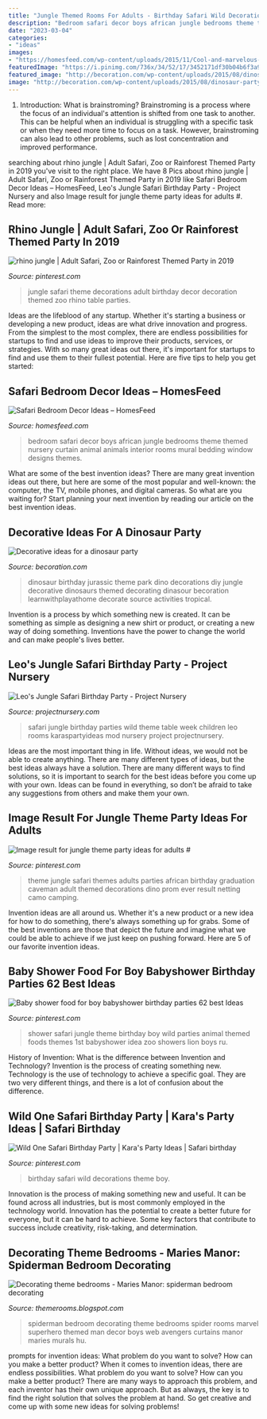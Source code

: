 ```yaml
---
title: "Jungle Themed Rooms For Adults - Birthday Safari Wild Decorations Theme Boy"
description: "Bedroom safari decor boys african jungle bedrooms theme themed nursery curtain animal animals interior rooms mural bedding window designs themes"
date: "2023-03-04"
categories:
- "ideas"
images:
- "https://homesfeed.com/wp-content/uploads/2015/11/Cool-and-marvelous-safari-bedroom-decor-with-safari-themed-wallpaper-zebra-bedding-for-two-single-beds-.jpg"
featuredImage: "https://i.pinimg.com/736x/34/52/17/3452171df30b04b6f3a913d88a76c1c6.jpg"
featured_image: "http://becoration.com/wp-content/uploads/2015/08/dinosaur-party5.jpg"
image: "http://becoration.com/wp-content/uploads/2015/08/dinosaur-party5.jpg"
---
```



1. Introduction: What is brainstroming?
Brainstroming is a process where the focus of an individual's attention is shifted from one task to another. This can be helpful when an individual is struggling with a specific task or when they need more time to focus on a task. However, brainstroming can also lead to other problems, such as lost concentration and improved performance.

	

		
searching about rhino jungle | Adult Safari, Zoo or Rainforest Themed Party in 2019 you've visit to the right place. We have 8 Pics about rhino jungle | Adult Safari, Zoo or Rainforest Themed Party in 2019 like Safari Bedroom Decor Ideas – HomesFeed, Leo&#039;s Jungle Safari Birthday Party - Project Nursery and also Image result for jungle theme party ideas for adults #. Read more:
		
    
## Rhino Jungle | Adult Safari, Zoo Or Rainforest Themed Party In 2019

<img loading=lazy src="https://i.pinimg.com/736x/42/57/d1/4257d1eaefdcb838dcc41660dfdb9bb7--safari-party-jungle-theme.jpg?b=t" onerror="this.onerror=null;this.src='https://tse1.mm.bing.net/th?id=OIP.B0694gLXIHLSklwsYUhbGQHaJ6&amp;pid=15.1';" alt="rhino jungle | Adult Safari, Zoo or Rainforest Themed Party in 2019">

_Source: pinterest.com_

>jungle safari theme decorations adult birthday decor decoration themed zoo rhino table parties. 

	

Ideas are the lifeblood of any startup. Whether it's starting a business or developing a new product, ideas are what drive innovation and progress. From the simplest to the most complex, there are endless possibilities for startups to find and use ideas to improve their products, services, or strategies. With so many great ideas out there, it's important for startups to find and use them to their fullest potential. Here are five tips to help you get started:

    
## Safari Bedroom Decor Ideas – HomesFeed

<img loading=lazy src="https://homesfeed.com/wp-content/uploads/2015/11/Cool-and-marvelous-safari-bedroom-decor-with-safari-themed-wallpaper-zebra-bedding-for-two-single-beds-.jpg" onerror="this.onerror=null;this.src='https://tse3.mm.bing.net/th?id=OIP.Mc15HwfVCrDq8YW0tSM_MwHaFj&amp;pid=15.1';" alt="Safari Bedroom Decor Ideas – HomesFeed">

_Source: homesfeed.com_

>bedroom safari decor boys african jungle bedrooms theme themed nursery curtain animal animals interior rooms mural bedding window designs themes. 

	

What are some of the best invention ideas?
There are many great invention ideas out there, but here are some of the most popular and well-known: the computer, the TV, mobile phones, and digital cameras. So what are you waiting for? Start planning your next invention by reading our article on the best invention ideas.

    
## Decorative Ideas For A Dinosaur Party

<img loading=lazy src="http://becoration.com/wp-content/uploads/2015/08/dinosaur-party5.jpg" onerror="this.onerror=null;this.src='https://tse2.mm.bing.net/th?id=OIP.xgXNj15gZy4PZaxFvZYDnwHaMi&amp;pid=15.1';" alt="Decorative ideas for a dinosaur party">

_Source: becoration.com_

>dinosaur birthday jurassic theme park dino decorations diy jungle decorative dinosaurs themed decorating dinasour becoration learnwithplayathome decorate source activities tropical. 

	

Invention is a process by which something new is created. It can be something as simple as designing a new shirt or product, or creating a new way of doing something. Inventions have the power to change the world and can make people's lives better.

    
## Leo&#039;s Jungle Safari Birthday Party - Project Nursery

<img loading=lazy src="https://projectnursery.com/wp-content/uploads/2016/05/IMG_2889.jpg" onerror="this.onerror=null;this.src='https://tse3.mm.bing.net/th?id=OIP.X_nTXyUFRKBib4LxnAAmdgHaE8&amp;pid=15.1';" alt="Leo&#039;s Jungle Safari Birthday Party - Project Nursery">

_Source: projectnursery.com_

>safari jungle birthday parties wild theme table week children leo rooms karaspartyideas mod nursery project projectnursery. 

	

Ideas are the most important thing in life. Without ideas, we would not be able to create anything. There are many different types of ideas, but the best ideas always have a solution. There are many different ways to find solutions, so it is important to search for the best ideas before you come up with your own. Ideas can be found in everything, so don’t be afraid to take any suggestions from others and make them your own.

    
## Image Result For Jungle Theme Party Ideas For Adults #

<img loading=lazy src="https://i.pinimg.com/736x/d5/72/11/d57211e62c1dc45340fd22798cf791fb.jpg" onerror="this.onerror=null;this.src='https://tse2.mm.bing.net/th?id=OIP.lUCYjGe63sFarnx6NqdqHwHaJ4&amp;pid=15.1';" alt="Image result for jungle theme party ideas for adults #">

_Source: pinterest.com_

>theme jungle safari themes adults parties african birthday graduation caveman adult themed decorations dino prom ever result netting camo camping. 

	

Invention ideas are all around us. Whether it's a new product or a new idea for how to do something, there's always something up for grabs. Some of the best inventions are those that depict the future and imagine what we could be able to achieve if we just keep on pushing forward. Here are 5 of our favorite invention ideas.

    
## Baby Shower Food For Boy Babyshower Birthday Parties 62 Best Ideas

<img loading=lazy src="https://i.pinimg.com/736x/82/73/c6/8273c624580864e13140f5f66eaa7116.jpg" onerror="this.onerror=null;this.src='https://tse3.mm.bing.net/th?id=OIP.MWPlIZHKI3aAyhl1pX1_sQAAAA&amp;pid=15.1';" alt="Baby shower food for boy babyshower birthday parties 62 best Ideas">

_Source: pinterest.com_

>shower safari jungle theme birthday boy wild parties animal themed foods themes 1st babyshower idea zoo showers lion boys ru. 

	

History of Invention: What is the difference between Invention and Technology?
Invention is the process of creating something new. Technology is the use of technology to achieve a specific goal. They are two very different things, and there is a lot of confusion about the difference.

    
## Wild One Safari Birthday Party | Kara&#039;s Party Ideas | Safari Birthday

<img loading=lazy src="https://i.pinimg.com/736x/34/52/17/3452171df30b04b6f3a913d88a76c1c6.jpg" onerror="this.onerror=null;this.src='https://tse1.mm.bing.net/th?id=OIP.53cWbaR4ZRleOPcPMzzYMwHaLF&amp;pid=15.1';" alt="Wild One Safari Birthday Party | Kara&#039;s Party Ideas | Safari birthday">

_Source: pinterest.com_

>birthday safari wild decorations theme boy. 

	

Innovation is the process of making something new and useful. It can be found across all industries, but is most commonly employed in the technology world. Innovation has the potential to create a better future for everyone, but it can be hard to achieve. Some key factors that contribute to success include creativity, risk-taking, and determination.

    
## Decorating Theme Bedrooms - Maries Manor: Spiderman Bedroom Decorating

<img loading=lazy src="https://3.bp.blogspot.com/-fRpirt_MBNU/UUgFFxO6XtI/AAAAAAAANhQ/GC4sZ27Urw8/s1600/spiderman+bedroom+decorating+ideass-spiderman+bedrooms-spiderman+bedrooms-1b.jpg" onerror="this.onerror=null;this.src='https://tse2.mm.bing.net/th?id=OIP.gaKXdSvPIFKUBzbPzphEeAHaEg&amp;pid=15.1';" alt="Decorating theme bedrooms - Maries Manor: spiderman bedroom decorating">

_Source: themerooms.blogspot.com_

>spiderman bedroom decorating theme bedrooms spider rooms marvel superhero themed man decor boys web avengers curtains manor maries murals hu. 

	

prompts for invention ideas: What problem do you want to solve? How can you make a better product?
When it comes to invention ideas, there are endless possibilities. What problem do you want to solve? How can you make a better product? There are many ways to approach this problem, and each inventor has their own unique approach. But as always, the key is to find the right solution that solves the problem at hand. So get creative and come up with some new ideas for solving problems!

